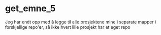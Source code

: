 # get_emne_5
 
Jeg har endt opp med å legge til alle prosjektene mine i separate mapper i forskjellige repo'er, så ikke hvert lille prosjekt har et eget repo

